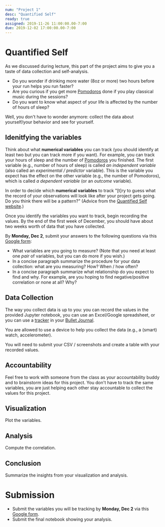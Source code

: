 ```yaml
---
num: "Project 1"
desc: "Quantified Self"
ready: true
assigned: 2019-11-26 11:00:00.00-7:00
due: 2019-12-02 17:00:00.00-7:00
---
```


# Quantified Self

As we discussed during lecture, this part of the project aims to give you a taste of data collection and self-analysis. 

* Do you wonder if drinking more water (8oz or more) two hours before your run helps you run faster? 
* Are you curious if you get more [Pomodoros](https://en.wikipedia.org/wiki/Pomodoro_Technique) done if you play classical music during the sessions? 
* Do you want to know what aspect of your life is affected by the number of hours of sleep? 

Well, you don't have to wonder anymore: collect the data about yourself/your behavior and see for yourself.

## Idenitfying the variables

Think about what **numerical variables** you can track (you should identify at least two but you can track more if you want). For example, you can track your hours of sleep and the number of [Pomodoros](https://en.wikipedia.org/wiki/Pomodoro_Technique) you finished. The first variable (e.g., number of hours of sleep) is called _an independent variable_ (also called an _experimental / predictor_ variable). This is the variable you expect has the effect on the other variable (e.g., the number of Pomodoros), which is called _a dependent variable_ (or an _outcome_ variable).

In order to decide which **numerical variables** to track "[t]ry to guess what the record of your observations will look like after your project gets going. Do you think there will be a pattern?" (Advice from the [Quantified Self website](https://quantifiedself.com/get-started).)


Once you identify the variables you want to track, begin recording the values. By the end of the first week of December, you should have about two weeks worth of data that you have collected. 

By **Monday, Dec 2**, submit your answers to the following questions via this [Google form](https://forms.gle/QzVkQfoipbsR2s1c9):
* What variables are you going to measure? (Note that you need at least one *pair* of variables, but you can do more if you wish.)
* In a concise paragraph summarize the procedure for your data collection: what are you measuring? How? When / how often?
* In a concise paragraph summarize what relationship do you expect to find and why. For example, are you hoping to find negative/positive correlation or none at all? Why?



##  Data Collection
The way you collect data is up to you: you can record the values in the provided Jupyter notebook, you can use an Excel/Google spreadsheet, or you can use a [tracker](https://www.planningmindfully.com/habit-tracker/) in your [Bullet Journal](https://bulletjournal.com/).

You are allowed to use a device to help you collect the data (e.g., a (smart) watch, accelerometer).

You will need to submit your CSV / screenshots and create a table with your recorded values.

## Accountability

Feel free to work with someone from the class as your accountability buddy and to brainstorm ideas for this project. You don't have to track the same variables, you are just helping each other stay accountable to collect the values for this project.

## Visualization

Plot the variables.

## Analysis

Compute the correlation.

## Conclusion

Summarize the insights from your visualization and analysis.

# Submission

* Submit the variables you will be tracking by **Monday, Dec 2** via this [Google form](https://forms.gle/QzVkQfoipbsR2s1c9).
* Submit the final notebook showing your analysis.
